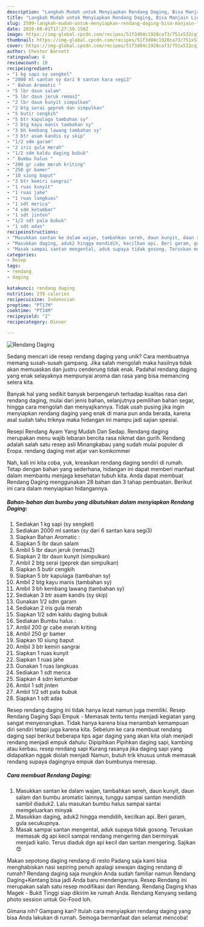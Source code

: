 ```yaml
---
description: "Langkah Mudah untuk Menyiapkan Rendang Daging, Bisa Manjain Lidah"
title: "Langkah Mudah untuk Menyiapkan Rendang Daging, Bisa Manjain Lidah"
slug: 2509-langkah-mudah-untuk-menyiapkan-rendang-daging-bisa-manjain-lidah
date: 2020-08-01T17:27:59.156Z
image: https://img-global.cpcdn.com/recipes/51f3d04c1928ca73/751x532cq70/rendang-daging-foto-resep-utama.jpg
thumbnail: https://img-global.cpcdn.com/recipes/51f3d04c1928ca73/751x532cq70/rendang-daging-foto-resep-utama.jpg
cover: https://img-global.cpcdn.com/recipes/51f3d04c1928ca73/751x532cq70/rendang-daging-foto-resep-utama.jpg
author: Chester Barnett
ratingvalue: 4
reviewcount: 10
recipeingredient:
- "1 kg sapi sy sengkel"
- "2000 ml santan sy dari 6 santan kara segi3"
- " Bahan Aromatic "
- "5 lbr daun salam"
- "5 lbr daun jeruk remas2"
- "2 lbr daun kunyit simpulkan"
- "2 btg serai geprek dan simpulkan"
- "5 butir cengkih"
- "5 btr kapulaga tambahan sy"
- "2 btg kayu manis tambahan sy"
- "3 bh kembang lawang tambahan sy"
- "3 btr asam kandis sy skip"
- "1/2 sdm garam"
- "2 iris gula merah"
- "1/2 sdm kaldu daging bubuk"
- " Bumbu halus "
- "200 gr cabe merah kriting"
- "250 gr bamer"
- "10 siung baput"
- "3 btr kemiri sangrai"
- "1 ruas kunyit"
- "1 ruas jahe"
- "1 ruas langkuas"
- "1 sdt merica"
- "4 sdm ketumbar"
- "1 sdt jinten"
- "1/2 sdt pala bubuk"
- "1 sdt adas"
recipeinstructions:
- "Masukkan santan ke dalam wajan, tambahkan sereh, daun kunyit, daun salam dan bumbu aromatic lainnya, tunggu sampai santan mendidih sambil diaduk2. Lalu masukan bumbu halus sampai santai memgeluarkan minyak"
- "Masukkan daging, aduk2 hingga mendidih, kecilkan api. Beri garam, gula secukupnya."
- "Masak sampai santan mengental, aduk supaya tidak gosong. Teruskan memasak dg api kecil sampai rendang mengering dan berminyak menjadi kalio. Terus diaduk dgn api kecil dan santan mengering. Sajikan😍"
categories:
- Resep
tags:
- rendang
- daging

katakunci: rendang daging 
nutrition: 239 calories
recipecuisine: Indonesian
preptime: "PT17M"
cooktime: "PT34M"
recipeyield: "2"
recipecategory: Dinner

---
```



![Rendang Daging](https://img-global.cpcdn.com/recipes/51f3d04c1928ca73/751x532cq70/rendang-daging-foto-resep-utama.jpg)

Sedang mencari ide resep rendang daging yang unik? Cara membuatnya memang susah-susah gampang. Jika salah mengolah maka hasilnya tidak akan memuaskan dan justru cenderung tidak enak. Padahal rendang daging yang enak selayaknya mempunyai aroma dan rasa yang bisa memancing selera kita.

Banyak hal yang sedikit banyak berpengaruh terhadap kualitas rasa dari rendang daging, mulai dari jenis bahan, selanjutnya pemilihan bahan segar, hingga cara mengolah dan menyajikannya. Tidak usah pusing jika ingin menyiapkan rendang daging yang enak di mana pun anda berada, karena asal sudah tahu triknya maka hidangan ini mampu jadi sajian spesial.

Resepi Rendang Ayam Yang Mudah Dan Sedap. Rendang daging merupakan menu wajib lebaran bercita rasa nikmat dan gurih. Rendang adalah salah satu resep asli Minangkabau yang sudah mulai populer di Eropa. rendang daging met atjar van komkommer


Nah, kali ini kita coba, yuk, kreasikan rendang daging sendiri di rumah. Tetap dengan bahan yang sederhana, hidangan ini dapat memberi manfaat dalam membantu menjaga kesehatan tubuh kita. Anda dapat membuat Rendang Daging menggunakan 28 bahan dan 3 tahap pembuatan. Berikut ini cara dalam menyiapkan hidangannya.

<!--inarticleads1-->

##### Bahan-bahan dan bumbu yang dibutuhkan dalam menyiapkan Rendang Daging:

1. Sediakan 1 kg sapi (sy sengkel)
1. Sediakan 2000 ml santan (sy dari 6 santan kara segi3)
1. Siapkan  Bahan Aromatic :
1. Siapkan 5 lbr daun salam
1. Ambil 5 lbr daun jeruk (remas2)
1. Siapkan 2 lbr daun kunyit (simpulkan)
1. Ambil 2 btg serai (geprek dan simpulkan)
1. Siapkan 5 butir cengkih
1. Siapkan 5 btr kapulaga (tambahan sy)
1. Ambil 2 btg kayu manis (tambahan sy)
1. Ambil 3 bh kembang lawang (tambahan sy)
1. Sediakan 3 btr asam kandis (sy skip)
1. Gunakan 1/2 sdm garam
1. Sediakan 2 iris gula merah
1. Siapkan 1/2 sdm kaldu daging bubuk
1. Sediakan  Bumbu halus :
1. Ambil 200 gr cabe merah kriting
1. Ambil 250 gr bamer
1. Siapkan 10 siung baput
1. Ambil 3 btr kemiri sangrai
1. Siapkan 1 ruas kunyit
1. Siapkan 1 ruas jahe
1. Gunakan 1 ruas langkuas
1. Sediakan 1 sdt merica
1. Siapkan 4 sdm ketumbar
1. Ambil 1 sdt jinten
1. Ambil 1/2 sdt pala bubuk
1. Siapkan 1 sdt adas


Resep rendang daging ini tidak hanya lezat namun juga memiliki. Resep Rendang Daging Sapi Empuk - Memasak tentu tentu menjadi kegiatan yang sangat menyenangkan. Tidak hanya karena bisa menambah kemampuan diri sendiri tetapi juga karena kita. Sebelum ke cara membuat rendang daging sapi berikut beberapa tips agar daging yang akan kita olah menjadi rendang menjadi empuk dahulu: Dipipihkan Pipihkan daging sapi, kambing atau kerbau. resep rendang sapi Kurang rasanya jika daging sapi yang didapatkan nggak diolah menjadi Namun, butuh trik khusus untuk memasak rendang supaya dagingnya empuk dan bumbunya meresap. 

<!--inarticleads2-->

##### Cara membuat Rendang Daging:

1. Masukkan santan ke dalam wajan, tambahkan sereh, daun kunyit, daun salam dan bumbu aromatic lainnya, tunggu sampai santan mendidih sambil diaduk2. Lalu masukan bumbu halus sampai santai memgeluarkan minyak
1. Masukkan daging, aduk2 hingga mendidih, kecilkan api. Beri garam, gula secukupnya.
1. Masak sampai santan mengental, aduk supaya tidak gosong. Teruskan memasak dg api kecil sampai rendang mengering dan berminyak menjadi kalio. Terus diaduk dgn api kecil dan santan mengering. Sajikan😍


Makan sepotong daging rendang di resto Padang saja kami bisa menghabiskan nasi sepiring penuh apalagi sewajan daging rendang di rumah? Rendang daging saja mungkin Anda sudah familiar namun Rendang Daging+Kentang bisa jadi Anda baru mendengarnya. Resep Rendang ini merupakan salah satu resep modifikasi dari Rendang. Rendang Daging khas Magek - Bukit Tinggi siap dikirim ke rumah Anda. Rendang Kenyang sedang photo session untuk Go-Food loh. 

Gimana nih? Gampang kan? Itulah cara menyiapkan rendang daging yang bisa Anda lakukan di rumah. Semoga bermanfaat dan selamat mencoba!
